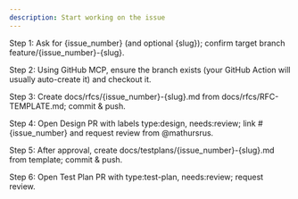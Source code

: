```yaml
---
description: Start working on the issue
---
```


Step 1: Ask for {issue_number} (and optional {slug}); confirm target branch feature/{issue_number}-{slug}.

Step 2: Using GitHub MCP, ensure the branch exists (your GitHub Action will usually auto-create it) and checkout it.

Step 3: Create docs/rfcs/{issue_number}-{slug}.md from docs/rfcs/RFC-TEMPLATE.md; commit & push.

Step 4: Open Design PR with labels type:design, needs:review; link #{issue_number} and request review from @mathursrus.

Step 5: After approval, create docs/testplans/{issue_number}-{slug}.md from template; commit & push.

Step 6: Open Test Plan PR with type:test-plan, needs:review; request review.